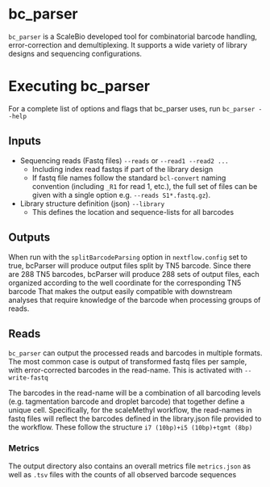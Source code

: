 # bc_parser

`bc_parser` is a ScaleBio developed tool for combinatorial barcode handling, error-correction and demultiplexing. It supports a wide variety of library designs and sequencing configurations.

# Executing bc_parser
For a complete list of options and flags that bc_parser uses, run `bc_parser --help`

## Inputs
* Sequencing reads (Fastq files) `--reads` or `--read1 --read2 ...`
    * Including index read fastqs if part of the library design
    * If fastq file names follow the standard `bcl-convert` naming convention (including `_R1` for read 1, etc.), the full set of files can be given with a single option e.g. `--reads S1*.fastq.gz`).
* Library structure definition (json) `--library`
    * This defines the location and sequence-lists for all barcodes

## Outputs
When run with the `splitBarcodeParsing` option in `nextflow.config` set to true, bcParser will produce output files split by TN5 barcode. Since there are 288 TN5 barcodes, bcParser will produce 288 sets of output files, each organized according to the well coordinate for the corresponding TN5 barcode
That makes the output easily compatible with downstream analyses that require knowledge of the barcode when processing groups of reads. 

## Reads
`bc_parser` can output the processed reads and barcodes in multiple formats. The most common case is output of transformed fastq files per sample, with error-corrected barcodes in the read-name. This is activated with `--write-fastq`

The barcodes in the read-name will be a combination of all barcoding levels (e.g. tagmentation barcode and droplet barcode) that together define a unique cell. Specifically, for the scaleMethyl workflow, the read-names in fastq files will reflect the barcodes defined in the library.json file provided to the workflow. These follow the structure `i7 (10bp)+i5 (10bp)+tgmt (8bp)`

### Metrics
The output directory also contains an overall metrics file `metrics.json` as well as `.tsv` files with the counts of all observed barcode sequences

  
